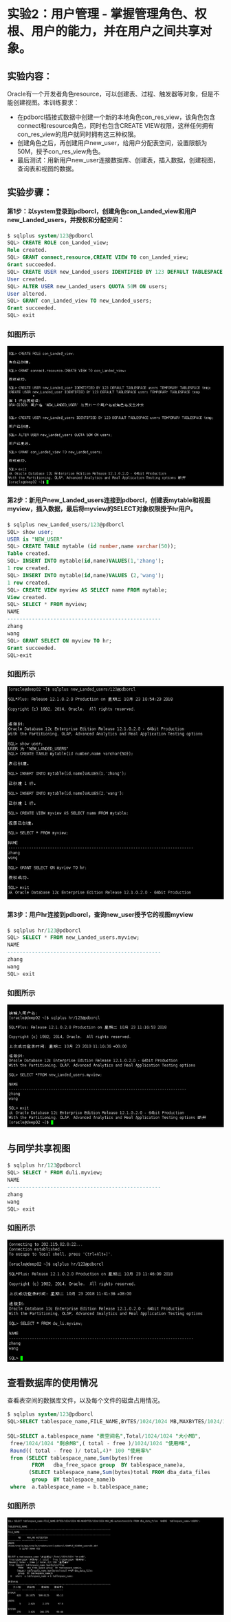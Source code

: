 # 实验2：用户管理 - 掌握管理角色、权根、用户的能力，并在用户之间共享对象。
## 实验内容：
Oracle有一个开发者角色resource，可以创建表、过程、触发器等对象，但是不能创建视图。本训练要求：

- 在pdborcl插接式数据中创建一个新的本地角色con_res_view，该角色包含connect和resource角色，同时也包含CREATE VIEW权限，这样任何拥有con_res_view的用户就同时拥有这三种权限。
- 创建角色之后，再创建用户new_user，给用户分配表空间，设置限额为50M，授予con_res_view角色。
- 最后测试：用新用户new_user连接数据库、创建表，插入数据，创建视图，查询表和视图的数据。
## 实验步骤：
#### 第1步：以system登录到pdborcl，创建角色con_Landed_view和用户new_Landed_users，并授权和分配空间：
```SQL
$ sqlplus system/123@pdborcl
SQL> CREATE ROLE con_Landed_view;
Role created.
SQL> GRANT connect,resource,CREATE VIEW TO con_Landed_view;
Grant succeeded.
SQL> CREATE USER new_Landed_users IDENTIFIED BY 123 DEFAULT TABLESPACE users TEMPORARY TABLESPACE temp;
User created.
SQL> ALTER USER new_Landed_users QUOTA 50M ON users;
User altered.
SQL> GRANT con_Landed_view TO new_Landed_users;
Grant succeeded.
SQL> exit
```
### 如图所示
![image](https://github.com/Landy7/Oracle/blob/master/test2/IMG_3061.PNG)
#### 第2步：新用户new_Landed_users连接到pdborcl，创建表mytable和视图myview，插入数据，最后将myview的SELECT对象权限授予hr用户。
```SQL
$ sqlplus new_Landed_users/123@pdborcl
SQL> show user;
USER is "NEW_USER"
SQL> CREATE TABLE mytable (id number,name varchar(50));
Table created.
SQL> INSERT INTO mytable(id,name)VALUES(1,'zhang');
1 row created.
SQL> INSERT INTO mytable(id,name)VALUES (2,'wang');
1 row created.
SQL> CREATE VIEW myview AS SELECT name FROM mytable;
View created.
SQL> SELECT * FROM myview;
NAME
--------------------------------------------------
zhang
wang
SQL> GRANT SELECT ON myview TO hr;
Grant succeeded.
SQL>exit
```
### 如图所示
![image](https://github.com/Landy7/Oracle/blob/master/test2/IMG_3062.PNG) 
#### 第3步：用户hr连接到pdborcl，查询new_user授予它的视图myview
```SQL
$ sqlplus hr/123@pdborcl
SQL> SELECT * FROM new_Landed_users.myview;
NAME
--------------------------------------------------
zhang
wang
SQL> exit
```
### 如图所示
![image](https://github.com/Landy7/Oracle/blob/master/test2/IMG_3063.PNG) 
## 与同学共享视图
```SQL
$ sqlplus hr/123@pdborcl
SQL> SELECT * FROM duli.myview;
NAME
--------------------------------------------------
zhang
wang
SQL> exit
```
### 如图所示
![image](https://github.com/Landy7/Oracle/blob/master/test2/IMG_3065.PNG) 

## 查看数据库的使用情况
查看表空间的数据库文件，以及每个文件的磁盘占用情况。
```SQL
$ sqlplus system/123@pdborcl
SQL>SELECT tablespace_name,FILE_NAME,BYTES/1024/1024 MB,MAXBYTES/1024/1024 MAX_MB,autoextensible FROM dba_data_files  WHERE  tablespace_name='USERS';

SQL>SELECT a.tablespace_name "表空间名",Total/1024/1024 "大小MB",
 free/1024/1024 "剩余MB",( total - free )/1024/1024 "使用MB",
 Round(( total - free )/ total,4)* 100 "使用率%"
 from (SELECT tablespace_name,Sum(bytes)free
        FROM   dba_free_space group  BY tablespace_name)a,
       (SELECT tablespace_name,Sum(bytes)total FROM dba_data_files
        group  BY tablespace_name)b
 where  a.tablespace_name = b.tablespace_name;
 ```
 ### 如图所示
![image](https://github.com/Landy7/Oracle/blob/master/test2/IMG_3064.PNG) 
 



















